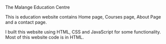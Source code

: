 The Malange Education Centre

This is education website contains Home page, Courses page, About Page and a contact page.

I built this website using HTML, CSS and JavaScript for some functionality. 
Most of this website code is in HTML.
